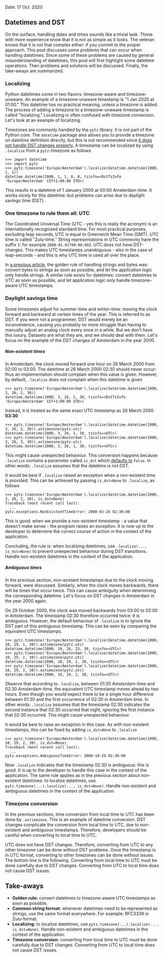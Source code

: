 Date: 17 Oct. 2020
## Datetimes and DST

On the surface, handling dates and times sounds like a trivial task.
Those with more experience know that it is not as simple as it looks.
The veteran knows that it is not that complex either: if you commit to the proper approach.
This post discusses some problems that can occur when handling datetimes.
Since some of these problems are caused by general misunderstanding of datetimes, this post will first highlight some datetime operations.
Then problems and solutions will be discussed.
Finally, the take-aways are summarized.

### Localizing
Python datetimes come in two flavors: timezone-aware and timezone-unaware.
An example of a timezone-unaware timestamp is "1 Jan 2020 at 01:00."
This datetime has no practical meaning, unless a timezone is added.
The process of adding a timezone to a timezone-unaware timestamp is called "localizing."
Localizing is often confused with timezone conversion.
Let's look at an example of localizing.

Timezones are commonly handled by the `pytz` library.
It is not part of the Python core.
The `datetime` package also allows you to provide a timezone on datetime definition directly, but this is not recommended since [it does not handle DST changes properly](https://stackoverflow.com/a/39460268).
A timestamp can be localized by using `.localize` from a `pytz`-timezone as follows
```
>>> import datetime
>>> import pytz
>>> pytz.timezone('Europe/Amsterdam').localize(datetime.datetime(2000, 1, 1))
datetime.datetime(2000, 1, 1, 0, 0, tzinfo=<DstTzInfo 'Europe/Amsterdam' CET+1:00:00 STD>)
```
This results in a datetime of 1 January 2000 at 00:00 Amsterdam-time.
It works nicely for this datetime: but problems can arise due to daylight savings time (DST).

### One timezone to rule them all: UTC
The Coordinated Universal Time (UTC - yes this is really the acronym) is an internationally recognized standard time.
For most practical purposes, excluding leap seconds, UTC is equal to Greenwich Mean Time (GMT).
UTC time is called "Zulu-time."
String representations in UTC commonly have the suffix `Z`: for example `2000-01-01T00:00:00Z`.
UTC does not have DST-changes.
This makes UTC timestamps unambiguous - also in the case of leap-seconds - and this is why UTC time is used all over the place.

In [a previous article](https://vangemert.dev/#/blog/strings-bytes-unicode), the golden rule of handling strings and bytes was: convert bytes to strings as soon as possible, and let the application logic only handle strings.
A similar rule exists for datetimes: convert datetimes to UTC as soon as possible, and let application logic only handle timezone-aware UTC timestamps.

### Daylight savings time
Some timezones adjust for summer-time and winter-time: moving the clock forward and backward at certain times of the year.
This is referred to as DST.
If you were not a programmer, DST would merely be an inconvenience, causing you probably no more struggle than having to manually adjust an analog clock every once in a while.
But we don't have this luxury.
Datasets are what they are, and we should deal with them.
Let's focus on the example of the DST changes of Amsterdam in the year 2000.

##### Non-existent times
In Amsterdam, the clock moved forward one hour on 26 March 2000 from 02:00 to 03:00.
The datetime at 26 March 2000 02:30 should never occur: thus an implementation should complain when this value is given.
However, by default, `.localize` does not complain when this datetime is given
```
>>> pytz.timezone('Europe/Amsterdam').localize(datetime.datetime(2000, 3, 26, 2, 30))
datetime.datetime(2000, 3, 26, 2, 30, tzinfo=<DstTzInfo 'Europe/Amsterdam' CET+1:00:00 STD>)
```
Instead, it is treated as the same exact UTC timestamp as 26 March 2000 **03:30**
```
>>> pytz.timezone('Europe/Amsterdam').localize(datetime.datetime(2000, 3, 26, 2, 30)).astimezone(pytz.utc)
datetime.datetime(2000, 3, 26, 1, 30, tzinfo=<UTC>)
>>> pytz.timezone('Europe/Amsterdam').localize(datetime.datetime(2000, 3, 26, 3, 30)).astimezone(pytz.utc)
datetime.datetime(2000, 3, 26, 1, 30, tzinfo=<UTC>)
```
This might cause unexpected behaviour.
This conversion happens because `.localize` contains a parameter called `is_dst` which [defaults to](https://github.com/stub42/pytz/blob/b70911542755aeeea7b5a9e066df5e1c87e8f2c8/src/pytz/tzinfo.py#L112) `False`.
In other words: `.localize` assumes that the datetime is not DST.

It would be best if `.localize` raised an exception when a non-existent time is provided.
This can be achieved by passing `is_dst=None` to `.localize`, as follows
```
>>> pytz.timezone('Europe/Amsterdam').localize(datetime.datetime(2000, 3, 26, 2, 30), is_dst=None)
Traceback (most recent call last):
  ...
pytz.exceptions.NonExistentTimeError: 2000-03-26 02:30:00
```
This is good: when we provide a non-existent timestamp - a value that doesn't make sense - the program raises an exception.
It is now up to the developer to determine the correct course of action in the context of the application.

Concluding, the rule is: when localizing datetimes, use `.localize(..., is_dst=None)` to prevent unexpected behaviour during DST transitions.
Handle non-existent datetimes in the context of the application.

##### Ambiguous times
In the previous section, non-existent timestamps due to the clock moving forward, were discussed.
Similarly, when the clock moves backwards, there will be times that occur twice.
This can cause ambiguity when determining the corresponding datetime.
Let's focus on DST changes in Amsterdam in the year 2000 again.

On 29 October 2000, the clock was moved backwards from 03:00 to 02:00 in Amsterdam.
The timestamp 02:30 therefore occurred twice: it is ambiguous.
However, the default behaviour of `.localize` is to ignore the DST part of this ambiguous timestamp.
This can be seen by comparing the equivalent UTC timestamps.
```
>>> pytz.timezone('Europe/Amsterdam').localize(datetime.datetime(2000, 10, 29, 1, 30)).astimezone(pytz.utc)
datetime.datetime(2000, 10, 28, 23, 30, tzinfo=<UTC>)
>>> pytz.timezone('Europe/Amsterdam').localize(datetime.datetime(2000, 10, 29, 2, 30)).astimezone(pytz.utc)
datetime.datetime(2000, 10, 29, 1, 30, tzinfo=<UTC>)
>>> pytz.timezone('Europe/Amsterdam').localize(datetime.datetime(2000, 10, 29, 3, 30)).astimezone(pytz.utc)
datetime.datetime(2000, 10, 29, 2, 30, tzinfo=<UTC>)
```
Observe that according to `.localize`, between 01:30 Amsterdam-time and 02:30 Amsterdam-time, the equivalent UTC timestamp moves ahead by two hours.
Even though you would expect there to be a single hour difference between 01:30 and the first occurrence of 02:30 in Amsterdam time.
In other words: `.localize` assumes that the timestamp 02:30 indicates the _second_ instance that 02:30 occurred that night, ignoring the first instance that 02:30 occurred.
This might cause unexpected behaviour.

It would be best to raise an exception in this case.
As with non-existent timestamps, this can be fixed by adding `is_dst=None` to `.localize`
```
>>> pytz.timezone('Europe/Amsterdam').localize(datetime.datetime(2000, 10, 29, 2, 30), is_dst=None)
Traceback (most recent call last):
  ...
pytz.exceptions.AmbiguousTimeError: 2000-10-29 02:30:00
```
Now `.localize` indicates that the timestamp 02:30 is ambiguous: this is good.
It is up to the developer to handle this case in the context of the application.
The same rule applies as in the previous section about non-existent datetimes: to localize datetimes, use `pytz.timezone(...).localize(..., is_dst=None)`.
Handle non-existent and ambiguous datetimes in the context of the application.

### Timezone conversion
In the previous sections, time conversion from local time to UTC has been done by `.astimezone`.
This is an example of datetime conversion.
DST changes complicate the conversion from local time to UTC, due to non-existent and ambiguous timestamps.
Therefore, developers should be careful when converting to local time to UTC.

UTC does not have DST changes.
Therefore, converting from UTC to any other timezone can be done without DST problems.
Once the timestamp is in UTC format, converting to other timezones can be done without issues.
The bottom line is the following.
Converting from local time to UTC must be done carefully due to DST changes.
Converting from UTC to local time does not cause DST issues.

## Take-aways
* **Golden rule:** convert datetimes to timezone-aware UTC timestamps as soon as possible.
* **Common string format:** whenever datetimes need to be represented as strings, use the same format everywhere.
For example: RFC3339 in Zulu-format.
* **Localizing:** to localize datetimes, use `pytz.timezone(...).localize(..., is_dst=None)`.
Handle non-existent and ambiguous datetimes in the context of the application.
* **Timezone conversion:** converting from local time to UTC must be done carefully due to DST changes.
Converting from UTC to local time does not cause DST issues.
